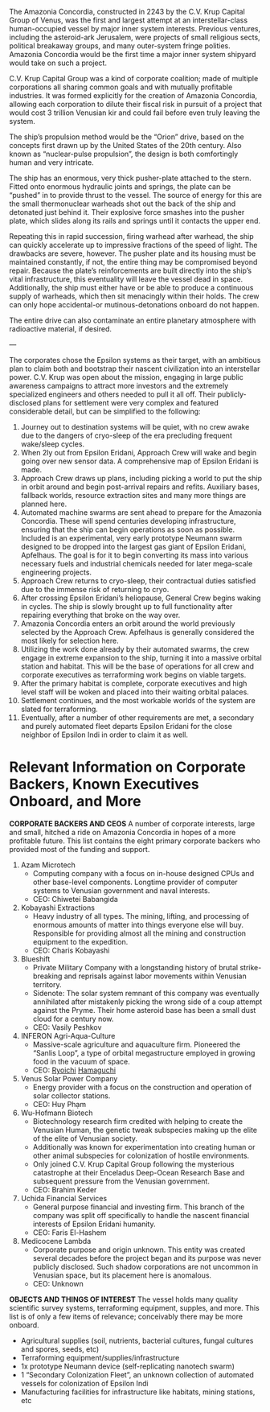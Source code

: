 The Amazonia Concordia, constructed in 2243 by the C.V. Krup Capital Group of Venus, was the first and largest attempt at an interstellar-class human-occupied vessel by major inner system interests. Previous ventures, including the asteroid-ark Jerusalem, were projects of small religious sects, political breakaway groups, and many outer-system fringe polities. Amazonia Concordia would be the first time a major inner system shipyard would take on such a project. 

C.V. Krup Capital Group was a kind of corporate coalition; made of multiple corporations all sharing common goals and with mutually profitable industries. It was formed explicitly for the creation of Amazonia Concordia, allowing each corporation to dilute their fiscal risk in pursuit of a project that would cost 3 trillion Venusian kir and could fail before even truly leaving the system.

The ship’s propulsion method would be the “Orion” drive, based on the concepts first drawn up by the United States of the 20th century. Also known as “nuclear-pulse propulsion”, the design is both comfortingly human and very intricate. 

The ship has an enormous, very thick pusher-plate attached to the stern. Fitted onto enormous hydraulic joints and springs, the plate can be “pushed” in to provide thrust to the vessel. The source of energy for this are the small thermonuclear warheads shot out the back of the ship and detonated just behind it. Their explosive force smashes into the pusher plate, which slides along its rails and springs until it contacts the upper end. 

Repeating this in rapid succession, firing warhead after warhead, the ship can quickly accelerate up to impressive fractions of the speed of light. The drawbacks are severe, however. The pusher plate and its housing must be maintained constantly, if not, the entire thing may be compromised beyond repair. Because the plate’s reinforcements are built directly into the ship’s vital infrastructure, this eventuality will leave the vessel dead in space. Additionally, the ship must either have or be able to produce a continuous supply of warheads, which then sit menacingly within their holds. The crew can only hope accidental-or mutinous-detonations onboard do not happen. 

The entire drive can also contaminate an entire planetary atmosphere with radioactive material, if desired.

—

The corporates chose the Epsilon systems as their target, with an ambitious plan to claim both and bootstrap their nascent civilization into an interstellar power. C.V. Krup was open about the mission, engaging in large public awareness campaigns to attract more investors and the extremely specialized engineers and others needed to pull it all off. Their publicly-disclosed plans for settlement were very complex and featured considerable detail, but can be simplified to the following:

1. Journey out to destination systems will be quiet, with no crew awake due to the dangers of cryo-sleep of the era precluding frequent wake/sleep cycles. 
2. When 2ly out from Epsilon Eridani, Approach Crew will wake and begin going over new sensor data. A comprehensive map of Epsilon Eridani is made. 
3. Approach Crew draws up plans, including picking a world to put the ship in orbit around and begin post-arrival repairs and refits. Auxiliary bases, fallback worlds, resource extraction sites and many more things are planned here. 
4. Automated machine swarms are sent ahead to prepare for the Amazonia Concordia. These will spend centuries developing infrastructure, ensuring that the ship can begin operations as soon as possible. Included is an experimental, very early prototype Neumann swarm designed to be dropped into the largest gas giant of Epsilon Eridani, Apfelhaus. The goal is for it to begin converting its mass into various necessary fuels and industrial chemicals needed for later mega-scale engineering projects. 
5. Approach Crew returns to cryo-sleep, their contractual duties satisfied due to the immense risk of returning to cryo. 
6. After crossing Epsilon Eridani’s heliopause, General Crew begins waking in cycles. The ship is slowly brought up to full functionality after repairing everything that broke on the way over. 
7. Amazonia Concordia enters an orbit around the world previously selected by the Approach Crew. Apfelhaus is generally considered the most likely for selection here.
8. Utilizing the work done already by their automated swarms, the crew engage in extreme expansion to the ship, turning it into a massive orbital station and habitat. This will be the base of operations for all crew and corporate executives as terraforming work begins on viable targets. 
9. After the primary habitat is complete, corporate executives and high level staff will be woken and placed into their waiting orbital palaces. 
10. Settlement continues, and the most workable worlds of the system are slated for terraforming.
11. Eventually, after a number of other requirements are met, a secondary and purely automated fleet departs Epsilon Eridani for the close neighbor of Epsilon Indi in order to claim it as well.

# Relevant Information on Corporate Backers, Known Executives Onboard, and More
**CORPORATE BACKERS AND CEOS**
A number of corporate interests, large and small, hitched a ride on Amazonia Concordia in hopes of a more profitable future. This list contains the eight primary corporate backers who provided most of the funding and support.

1. Azam Microtech
	- Computing company with a focus on in-house designed CPUs and other base-level components. Longtime provider of computer systems to Venusian government and naval interests.
	- CEO: Chiwetei Babangida 
2. Kobayashi Extractions   
	- Heavy industry of all types. The mining, lifting, and processing of enormous amounts of matter into things everyone else will buy. Responsible for providing almost all the mining and construction equipment to the expedition. 
	- CEO: Charis Kobayashi
3. Blueshift
	- Private Military Company with a longstanding history of brutal strike-breaking and reprisals against labor movements within Venusian territory. 
	- Sidenote: The solar system remnant of this company was eventually annihilated after mistakenly picking the wrong side of a coup attempt against the Pryme. Their home asteroid base has been a small dust cloud for a century now. 
    - CEO: Vasily Peshkov
4. INFERON Agri-Aqua-Culture 
	- Massive-scale agriculture and aquaculture firm. Pioneered the “Sanlis Loop”, a type of orbital megastructure employed in growing food in the vacuum of space. 
	- CEO: [Ryoichi](https://www.behindthename.com/name/ryoichi) [Hamaguchi](https://surnames.behindthename.com/name/hamaguchi)
5. Venus Solar Power Company 
	- Energy provider with a focus on the construction and operation of solar collector stations. 
	- CEO: Huy Phạm
6. Wu-Hofmann Biotech 
	- Biotechnology research firm credited with helping to create the Venusian Human, the genetic tweak subspecies making up the elite of the elite of Venusian society. 
	- Additionally was known for experimentation into creating human or other animal subspecies for colonization of hostile environments. 
	- Only joined C.V. Krup Capital Group following the mysterious catastrophe at their Enceladus Deep-Ocean Research Base and subsequent pressure from the Venusian government. 
	- CEO: Brahim Keder
7. Uchida Financial Services 
	- General purpose financial and investing firm. This branch of the company was split off specifically to handle the nascent financial interests of Epsilon Eridani humanity. 
	- CEO: Faris El-Hashem
8. Medicocene Lambda 
	- Corporate purpose and origin unknown. This entity was created several decades before the project began and its purpose was never publicly disclosed. Such shadow corporations are not uncommon in Venusian space, but its placement here is anomalous. 
	- CEO: Unknown

**OBJECTS AND THINGS OF INTEREST**
The vessel holds many quality scientific survey systems, terraforming equipment, supples, and more. This list is of only a few items of relevance; conceivably there may be more onboard. 

- Agricultural supplies (soil, nutrients, bacterial cultures, fungal cultures and spores, seeds, etc)    
- Terraforming equipment/supplies/infrastructure
- 1x prototype Neumann device (self-replicating nanotech swarm)
- 1 “Secondary Colonization Fleet”, an unknown collection of automated vessels for colonization of Epsilon Indi
- Manufacturing facilities for infrastructure like habitats, mining stations, etc
